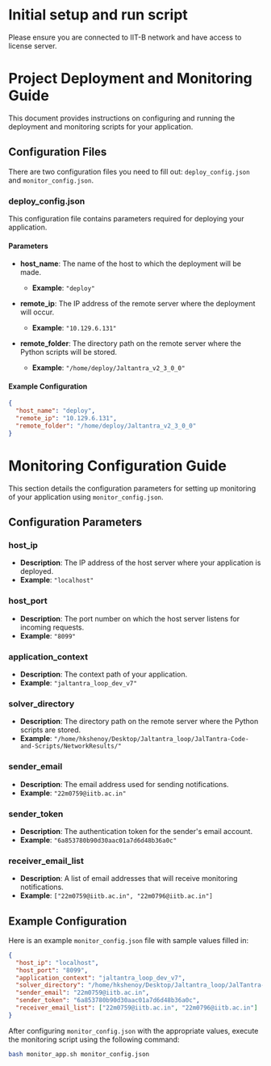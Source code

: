 # Initial setup and run script
Please ensure you are connected to IIT-B network and have access to license server.

# Project Deployment and Monitoring Guide

This document provides instructions on configuring and running the deployment and monitoring scripts for your application.

## Configuration Files

There are two configuration files you need to fill out: `deploy_config.json` and `monitor_config.json`.

### deploy_config.json

This configuration file contains parameters required for deploying your application.

#### Parameters

- **host_name**: The name of the host to which the deployment will be made.
  - **Example**: `"deploy"`

- **remote_ip**: The IP address of the remote server where the deployment will occur.
  - **Example**: `"10.129.6.131"`

- **remote_folder**: The directory path on the remote server where the Python scripts will be stored.
  - **Example**: `"/home/deploy/Jaltantra_v2_3_0_0"`

#### Example Configuration

```json
{
  "host_name": "deploy",
  "remote_ip": "10.129.6.131",
  "remote_folder": "/home/deploy/Jaltantra_v2_3_0_0"
}
```

# Monitoring Configuration Guide

This section details the configuration parameters for setting up monitoring of your application using `monitor_config.json`.

## Configuration Parameters

### host_ip

- **Description**: The IP address of the host server where your application is deployed.
- **Example**: `"localhost"`

### host_port

- **Description**: The port number on which the host server listens for incoming requests.
- **Example**: `"8099"`

### application_context

- **Description**: The context path of your application.
- **Example**: `"jaltantra_loop_dev_v7"`

### solver_directory

- **Description**: The directory path on the remote server where the Python scripts are stored.
- **Example**: `"/home/hkshenoy/Desktop/Jaltantra_loop/JalTantra-Code-and-Scripts/NetworkResults/"`

### sender_email

- **Description**: The email address used for sending notifications.
- **Example**: `"22m0759@iitb.ac.in"`

### sender_token

- **Description**: The authentication token for the sender's email account.
- **Example**: `"6a853780b90d30aac01a7d6d48b36a0c"`

### receiver_email_list

- **Description**: A list of email addresses that will receive monitoring notifications.
- **Example**: `["22m0759@iitb.ac.in", "22m0796@iitb.ac.in"]`

## Example Configuration

Here is an example `monitor_config.json` file with sample values filled in:

```json
{
  "host_ip": "localhost",
  "host_port": "8099",
  "application_context": "jaltantra_loop_dev_v7",
  "solver_directory": "/home/hkshenoy/Desktop/Jaltantra_loop/JalTantra-Code-and-Scripts/NetworkResults/",
  "sender_email": "22m0759@iitb.ac.in",
  "sender_token": "6a853780b90d30aac01a7d6d48b36a0c",
  "receiver_email_list": ["22m0759@iitb.ac.in", "22m0796@iitb.ac.in"]
}
```

After configuring `monitor_config.json` with the appropriate values, execute the monitoring script using the following command:

```sh
bash monitor_app.sh monitor_config.json
